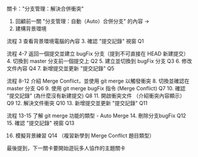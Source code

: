 關卡："分支管理：解決合併衝突"

1. 回顧前一關 "分支管理：自動（Auto）合併分支" 的內容 ->
2. 建構背景環境

流程 3 查看背景環境電腦的內容
3. 確認 "提交記錄" 視窗     Q1
   

流程 4-7 返回一個提交並建立 bugFix 分支（提到不可直接在 HEAD 新建提交）
4. 切換到 master 分支前一個提交上 Q2
5. 建立並切換到 bugFix 分支        Q3
6. 修改文件內容                  Q4
7. 新增提交並更新 "提交記錄"      Q5


流程 8-12 介紹 Merge Conflict，並使用 git merge 以觸發衝突
8.  切換並確認在 master 分支                     Q6
9.  使用 git merge bugFix 指令 (Merge Conflict) Q7
10.  確認 "提交記錄" (為什麼沒有新建提交)          Q8
11.  開啟衝突文件 （介紹衝突內容顯示）             Q9
12.  解決文件衝突                                Q10
13.  新增提交並更新 "提交記錄"                    Q11


流程 13-15 了解 git merge 功能的類型 - Auto Merge
14.   刪除分支bugFix                      Q12
15.   確認 "提交記錄" 視窗                 Q13

16.    模擬背景練習   Q14
    （複習新學到 Merge Conflict 題目類型）

最後提到，下一關卡要開始遊玩多人協作的主題關卡